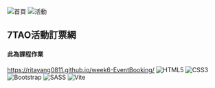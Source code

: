 ![首頁](https://storage.googleapis.com/vue-course-api.appspot.com/greensheep/1710790832799.png?GoogleAccessId=firebase-adminsdk-zzty7%40vue-course-api.iam.gserviceaccount.com&Expires=1742169600&Signature=A%2FQjEFNX8OxvQaGX7%2Fym19yoXOSzYrjHshO%2Bxpe%2FDg7sjIKzdvfaTSltXhFcccr9QrVcKvZZ7H0n6gzqlf4Ee7ek52Y6WojRd39aOX90q5GPAF%2F9X9Aot%2BEw00uu0E9cCN81a%2F0Uf4njSzP33maeImrTtz%2FRlbxm8bam2u2JxdtBvWHxX2xrBxzs0HXmuSpZgpuCQlpVMYc9esiodOG0Xg7A66ww%2FcVVKcmBUfOy0KTSK6WAJmxMb7Bln12xHPgrnc92MJcdmYIGpep%2Fva84x5KGltfQooNoStlBUTS5knhwO7LRdtfe9stCENKqInZzNwVQlmluYl9URIf%2BwVbrbw%3D%3D)
![活動](https://storage.googleapis.com/vue-course-api.appspot.com/greensheep/1710790838651.png?GoogleAccessId=firebase-adminsdk-zzty7%40vue-course-api.iam.gserviceaccount.com&Expires=1742169600&Signature=Zd5p7ZJQIjmXtbg8TCj2BjjXnRVXjm77HEa9gRuPCyzzjJC2I0DVvB7Z5wTBL5yO4PZy3DkjCE3JphcoJVszs%2BVWUv5hK2BFU8%2Bx7tmqtsYaT2q5WIajMszRRp5b8jwF%2FcI5WYQqUYTXXLKJb9aCSGF7zU1fBFQgWLyBpoqls1SlIuPdD6Am6LnTeP1gBCqkB0Yk8u2hJzg8lzECNCZ%2FWsCwK5vQ7XL7uTHTEw%2BXAxP5LO0w7LOuu7KgBR87PqLumegbQdmOhCc0IwPJqNEKqy1X5sBeXjP60aazqtDrzOWK6sDqTDWhEUUJO5eAVB4mik3xm0dEqkd14nQDAXBH%2Fw%3D%3D)

## 7TAO活動訂票網
#### 此為課程作業
https://ritayang0811.github.io/week6-EventBooking/
![HTML5](https://img.shields.io/badge/html5-%23E34F26.svg?style=for-the-badge&logo=html5&logoColor=white)
![CSS3](https://img.shields.io/badge/css3-%231572B6.svg?style=for-the-badge&logo=css3&logoColor=white)
![Bootstrap](https://img.shields.io/badge/bootstrap-%238511FA.svg?style=for-the-badge&logo=bootstrap&logoColor=white)
![SASS](https://img.shields.io/badge/SASS-hotpink.svg?style=for-the-badge&logo=SASS&logoColor=white)
![Vite](https://img.shields.io/badge/vite-%23646CFF.svg?style=for-the-badge&logo=vite&logoColor=white)
